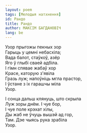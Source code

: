 ```yaml
---
layout: poem
tags: [Мелодыя натхнення]
id: Рандо
title: Рандо
author: МАКСІМ БАГДАНОВІЧ
lang: be
---
```




Узор прыгожы пекных зор  
Гарыць у цемні небасхіла;  
Вада балот, стаўкоў, азёр  
Яго ў глыбі сваей адбіла.  
I гімн спявае жабаў хор  
Красе, каторую з'явіла  
Гразь луж; напоўніць мгла прастор,  
I ўстане з іх гарашчы міла  
Узор.

I сонца дальш клянуць, што скрыла  
Луж зоры днём. I чуе бор,  
I чуе поле крэхат хілы,  
Ды жаб не ўчуць вышэй ад гор,  
Там. Дэе чыясь рука зрабіла  
Узор.  